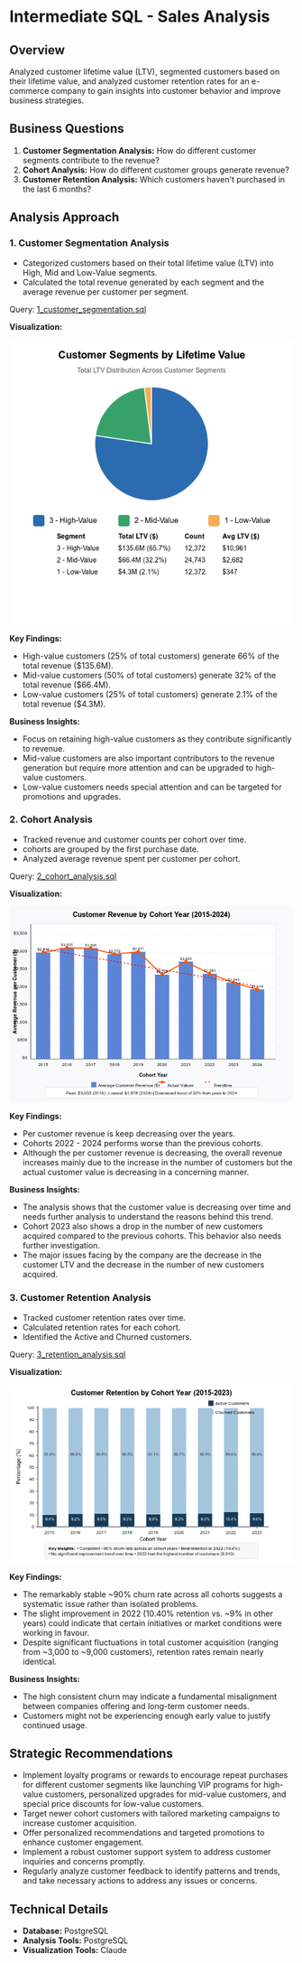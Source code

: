 # Intermediate SQL - Sales Analysis

## Overview

Analyzed customer lifetime value (LTV), segmented customers based on their lifetime value, and analyzed customer retention rates for an e-commerce company to gain insights into customer behavior and improve business strategies.

## Business Questions

1. **Customer Segmentation Analysis:** How do different customer segments contribute to the revenue?
2. **Cohort Analysis:** How do different customer groups generate revenue?
3. **Customer Retention Analysis:** Which customers haven't purchased in the last 6 months?

## Analysis Approach

### 1. Customer Segmentation Analysis
- Categorized customers based on their total lifetime value (LTV) into High, Mid and Low-Value segments.
- Calculated the total revenue generated by each segment and the average revenue per customer per segment.

Query: [1_customer_segmentation.sql](/Scripts/1_customer_segmentation.sql)

**Visualization:**

![@customer_segmentation.png](/images/2_customer_segmentation.png)

**Key Findings:**

- High-value customers (25% of total customers) generate 66% of the total revenue ($135.6M).
- Mid-value customers (50% of total customers) generate 32% of the total revenue ($66.4M).
- Low-value customers (25% of total customers) generate 2.1% of the total revenue ($4.3M).

**Business Insights:**

- Focus on retaining high-value customers as they contribute significantly to revenue.
- Mid-value customers are also important contributors to the revenue generation but require more attention and can be upgraded to high-value customers.
- Low-value customers needs special attention and can be targeted for promotions and upgrades.

### 2. Cohort Analysis
- Tracked revenue and customer counts per cohort over time.
- cohorts are grouped by the first purchase date.
- Analyzed average revenue spent per customer per cohort.

Query: [2_cohort_analysis.sql](/Scripts/2_cohort_analysis.sql)

**Visualization:**

![2_cohort_analysis.png](/images/2_cohort_analysis.png)

**Key Findings:**
- Per customer revenue is keep decreasing over the years.
- Cohorts 2022 - 2024 performs worse than the previous cohorts.
- Although the per customer revenue is decreasing, the overall revenue increases mainly due to the increase in the number of customers but the actual customer value is decreasing in a concerning manner.

**Business Insights:**
- The analysis shows that the customer value is decreasing over time and needs further analysis to understand the reasons behind this trend.
- Cohort 2023 also shows a drop in the number of new customers acquired compared to the previous cohorts. This behavior also needs further investigation.
- The major issues facing by the company are the decrease in the customer LTV and the decrease in the number of new customers acquired.

### 3. Customer Retention Analysis
- Tracked customer retention rates over time.
- Calculated retention rates for each cohort.
- Identified the Active and Churned customers.

Query: [3_retention_analysis.sql](/Scripts/3_retention_analysis.sql)

**Visualization:**

![3_retention_analysis.png](/images//3_customer_retention.png)

**Key Findings:**
- The remarkably stable ~90% churn rate across all cohorts suggests a systematic issue rather than isolated problems.
- The slight improvement in 2022 (10.40% retention vs. ~9% in other years) could indicate that certain initiatives or market conditions were working in favour.
- Despite significant fluctuations in total customer acquisition (ranging from ~3,000 to ~9,000 customers), retention rates remain nearly identical.

**Business Insights:**
- The high consistent churn may indicate a fundamental misalignment between companies offering and long-term customer needs.
- Customers might not be experiencing enough early value to justify continued usage.

## Strategic Recommendations

- Implement loyalty programs or rewards to encourage repeat purchases for different customer segments like launching VIP programs for high-value customers, personalized upgrades for mid-value customers, and special price discounts for low-value customers.
- Target newer cohort customers with tailored marketing campaigns to increase customer acquisition.
- Offer personalized recommendations and targeted promotions to enhance customer engagement.
- Implement a robust customer support system to address customer inquiries and concerns promptly.
- Regularly analyze customer feedback to identify patterns and trends, and take necessary actions to address any issues or concerns.

## Technical Details

- **Database:** PostgreSQL
- **Analysis Tools:** PostgreSQL
- **Visualization Tools:** Claude